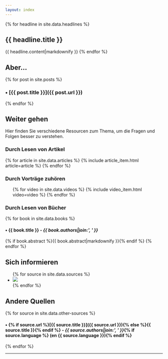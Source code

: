 ```yaml
---
layout: index
---
```


{% for headline in site.data.headlines %}
## <i class="glyphicon glyphicon-hand-right" aria-hidden="true"></i> {{ headline.title }}

{{ headline.content|markdownify }}
{% endfor %}

## <i class="glyphicon glyphicon-hand-right" aria-hidden="true"></i> Aber...

{% for post in site.posts %}
### • [{{ post.title }}]({{ post.url }})
{% endfor %}

## <i class="glyphicon glyphicon-hand-right" aria-hidden="true"></i> Weiter gehen

Hier finden Sie verschiedene Resourcen zum Thema, um die Fragen und
Folgen besser zu verstehen.

### Durch Lesen von Artikel

{% for article in site.data.articles %}
    {% include article_item.html article=article %}
{% endfor %}

### Durch Vorträge zuhören

<ul class="media-list">
{% for video in site.data.videos %}
    {% include video_item.html video=video %}
{% endfor %}
</ul>

### Durch Lesen von Bücher

{% for book in site.data.books %}
#### • {{ book.title }} - _{{ book.authors|join:', ' }}_

{% if book.abstract %}{{ book.abstract|markdownify }}{% endif %}
{% endfor %}


## <i class="glyphicon glyphicon-hand-right" aria-hidden="true"></i> Sich informieren

<ul class="centered-list">
{% for source in site.data.sources %}
    <li>
        <a href="{{ source.url }}">
            <img src="/images/{{ source.image }}" class="img-responsive">
        </a>
    </li>
{% endfor %}
</ul>

## Andere Quellen

{% for source in site.data.other-sources %}
#### • {% if source.url %}[{{ source.title }}]({{ source.url }}){% else %}{{ source.title }}{% endif %} - _{{ source.authors|join:', ' }}_{% if source.language %} (en {{ source.language }}){% endif %}
{% endfor %}

<hr>

<!--p class="text-center">
    Email : <a href="mailto:contact@jenairienacacher.fr">contact@jenairienacacher.fr</a>  — Twitter : <a href="https://twitter.com/rienacacher_fr">@rienacacher_fr</a>
</p-->
